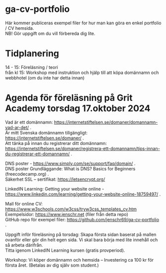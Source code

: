 # ga-cv-portfolio
Här kommer publiceras exempel filer for hur man kan göra en enkel portfolio / CV hemsida. <br>
NB! Gör uppgift om du vill förbereda dig lite. <br>

# Tidplanering
14 - 15: Föreläsning / teori<br>
från kl 15: Workshop med instruktion och hjälp till att köpa domännamn och webbhotel (om du inte har detta innan) <br>

# Agenda för föreläsning på Grit Academy torsdag 17.oktober 2024

Vad är ett domännamn: https://internetstiftelsen.se/domaner/domannamn-vad-ar-det/ . <br>
Är mitt Svenska domännamn tillgängligt: https://internetstiftelsen.se/domaner/ .<br>
Att tänka på innan du registrerar ditt domännamn: https://internetstiftelsen.se/domaner/registrera-ett-domannamn/tips-innan-du-registrerar-ett-domannamn/ . <br>

DNS poster - https://www.simply.com/se/support/faq/domain/ . <br>
DNS poster Grundläggande:  What is DNS? Basics for Beginners (freecodecamp.org) . <br>
Säkerhet SSL – sertifikat: https://letsencrypt.org/ <br>

LinkedIN Learning: Getting your website online - https://www.linkedin.com/learning/getting-your-website-online-18759497/ . <br>

Mall för online CV: https://www.w3schools.com/w3css/tryw3css_templates_cv.htm <br>
Exempelsidor: https://www.jenschr.net (filer från detta repo) <br>
GitHub repo för exempel filer: https://github.com/jenschr69/ga-cv-portfolio . <br>

Uppgift inför föreläsning på torsdag: Skapa första sidan baserat på mallen ovanför eller gör din helt egen sida. Vi skal bara börja med lite innehåll och så arbeta därifrån. <br>
Titta igenom LinkedIN Learning kursen (gratis provperiod). <br>

Workshop: Vi köper domännamn och hemsida – Investering ca 100 kr för första året. (Betalas av dig själv som student.) <br>

